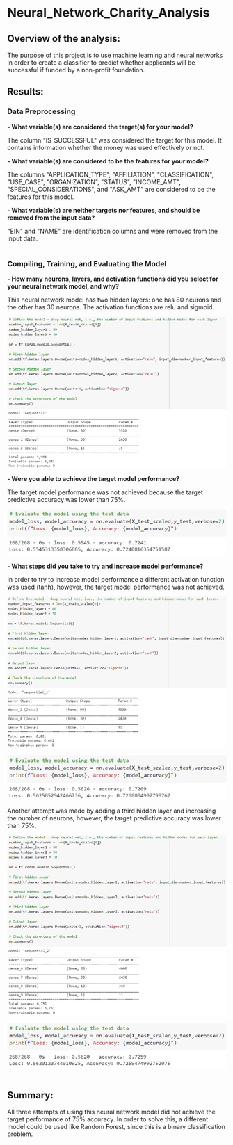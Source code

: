 # Neural_Network_Charity_Analysis

## Overview of the analysis:

The purpose of this project is to use machine learning and neural networks in order to create a classifier to predict whether applicants will be successful if funded by a non-profit foundation.


## Results:

### Data Preprocessing

**- What variable(s) are considered the target(s) for your model?**

The column "IS_SUCCESSFUL" was considered the target for this model. It contains information whether the money was used effectively or not.

**- What variable(s) are considered to be the features for your model?**

The columns "APPLICATION_TYPE", "AFFILIATION", "CLASSIFICATION", "USE_CASE", "ORGANIZATION", "STATUS", "INCOME_AMT", "SPECIAL_CONSIDERATIONS", and "ASK_AMT" are considered to be the features for this model.

**- What variable(s) are neither targets nor features, and should be removed from the input data?**

"EIN" and "NAME" are identification columns and were removed from the input data.
<br>
<br>
### Compiling, Training, and Evaluating the Model

**- How many neurons, layers, and activation functions did you select for your neural network model, and why?**

This neural network model has two hidden layers: one has 80 neurons and the other has 30 neurons.
The activation functions are relu and sigmoid.

![Neurons, layers and activation functions](./images/image1.PNG)

**- Were you able to achieve the target model performance?**

The target model performance was not achieved because the target predictive accuracy was lower than 75%.

![Accuracy](./images/image2.PNG)

**- What steps did you take to try and increase model performance?**

In order to try to increase model performance a different activation function was used (tanh), however, the target model performance was not achieved.

![Different activation function: tanh](./images/image3.PNG)

![Second attempt accuracy](./images/image4.PNG)

Another attempt was made by adding a third hidden layer and increasing the number of neurons, however, the target predictive accuracy was lower than 75%.

![Adding a third hidden layer: tanh](./images/image5.PNG)

![Third attempt accuracy](./images/image6.PNG)
<br>
<br>
## Summary:

All three attempts of using this neural network model did not achieve the target performance of 75% accuracy. In order to solve this, a different model could be used like Random Forest, since this is a binary classification problem.